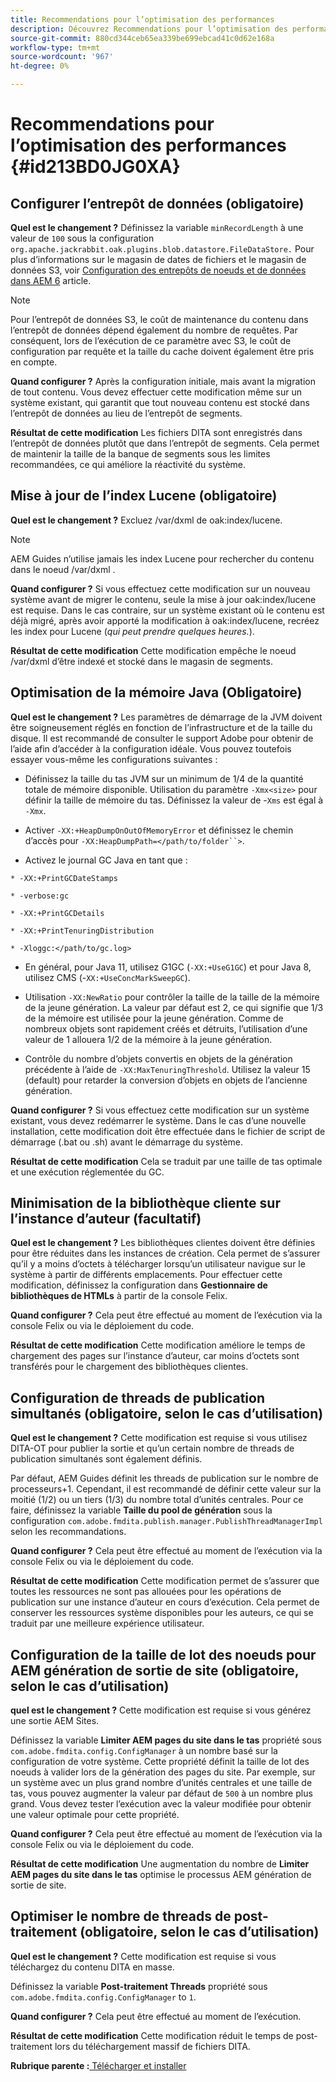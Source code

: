 ```yaml
---
title: Recommendations pour l’optimisation des performances
description: Découvrez Recommendations pour l’optimisation des performances
source-git-commit: 880cd344ceb65ea339be699ebcad41c0d62e168a
workflow-type: tm+mt
source-wordcount: '967'
ht-degree: 0%

---
```


# Recommendations pour l’optimisation des performances {#id213BD0JG0XA}

## Configurer l’entrepôt de données \(obligatoire\)

**Quel est le changement ?**
Définissez la variable `minRecordLength` à une valeur de `100` sous la configuration `org.apache.jackrabbit.oak.plugins.blob.datastore.FileDataStore.` Pour plus d’informations sur le magasin de dates de fichiers et le magasin de données S3, voir [Configuration des entrepôts de noeuds et de données dans AEM 6](https://helpx.adobe.com/experience-manager/6-5/sites/deploying/using/data-store-config.html) article.

>[!NOTE]
>
> Pour l’entrepôt de données S3, le coût de maintenance du contenu dans l’entrepôt de données dépend également du nombre de requêtes. Par conséquent, lors de l’exécution de ce paramètre avec S3, le coût de configuration par requête et la taille du cache doivent également être pris en compte.

**Quand configurer ?**
Après la configuration initiale, mais avant la migration de tout contenu. Vous devez effectuer cette modification même sur un système existant, qui garantit que tout nouveau contenu est stocké dans l’entrepôt de données au lieu de l’entrepôt de segments.

**Résultat de cette modification**
Les fichiers DITA sont enregistrés dans l’entrepôt de données plutôt que dans l’entrepôt de segments. Cela permet de maintenir la taille de la banque de segments sous les limites recommandées, ce qui améliore la réactivité du système.

## Mise à jour de l’index Lucene \(obligatoire\)

**Quel est le changement ?**
Excluez /var/dxml de oak:index/lucene.

>[!NOTE]
>
> AEM Guides n’utilise jamais les index Lucene pour rechercher du contenu dans le noeud /var/dxml .

**Quand configurer ?**
Si vous effectuez cette modification sur un nouveau système avant de migrer le contenu, seule la mise à jour oak:index/lucene est requise. Dans le cas contraire, sur un système existant où le contenu est déjà migré, après avoir apporté la modification à oak:index/lucene, recréez les index pour Lucene \(*qui peut prendre quelques heures.*\).

**Résultat de cette modification**
Cette modification empêche le noeud /var/dxml d’être indexé et stocké dans le magasin de segments.

## Optimisation de la mémoire Java \(Obligatoire\)

**Quel est le changement ?**
Les paramètres de démarrage de la JVM doivent être soigneusement réglés en fonction de l’infrastructure et de la taille du disque. Il est recommandé de consulter le support Adobe pour obtenir de l’aide afin d’accéder à la configuration idéale. Vous pouvez toutefois essayer vous-même les configurations suivantes :

- Définissez la taille du tas JVM sur un minimum de 1/4 de la quantité totale de mémoire disponible. Utilisation du paramètre `-Xmx<size>` pour définir la taille de mémoire du tas. Définissez la valeur de -`Xms` est égal à `-Xmx`.

- Activer `-XX:+HeapDumpOnOutOfMemoryError` et définissez le chemin d’accès pour `-XX:HeapDumpPath=</path/to/folder``>`.

- Activez le journal GC Java en tant que :

`* -XX:+PrintGCDateStamps`

`* -verbose:gc`

`* -XX:+PrintGCDetails`

`* -XX:+PrintTenuringDistribution`

`* -Xloggc:</path/to/gc.log>`

- En général, pour Java 11, utilisez G1GC \(`-XX:+UseG1GC`\) et pour Java 8, utilisez CMS \(-`XX:+UseConcMarkSweepGC`\).

- Utilisation `-XX:NewRatio` pour contrôler la taille de la taille de la mémoire de la jeune génération. La valeur par défaut est 2, ce qui signifie que 1/3 de la mémoire est utilisée pour la jeune génération. Comme de nombreux objets sont rapidement créés et détruits, l’utilisation d’une valeur de 1 allouera 1/2 de la mémoire à la jeune génération.

- Contrôle du nombre d’objets convertis en objets de la génération précédente à l’aide de `-XX:MaxTenuringThreshold`. Utilisez la valeur 15 \(default\) pour retarder la conversion d’objets en objets de l’ancienne génération.

**Quand configurer ?**
Si vous effectuez cette modification sur un système existant, vous devez redémarrer le système. Dans le cas d’une nouvelle installation, cette modification doit être effectuée dans le fichier de script de démarrage \(.bat ou .sh\) avant le démarrage du système.

**Résultat de cette modification**
Cela se traduit par une taille de tas optimale et une exécution réglementée du GC.

## Minimisation de la bibliothèque cliente sur l’instance d’auteur \(facultatif\)

**Quel est le changement ?**
Les bibliothèques clientes doivent être définies pour être réduites dans les instances de création. Cela permet de s’assurer qu’il y a moins d’octets à télécharger lorsqu’un utilisateur navigue sur le système à partir de différents emplacements. Pour effectuer cette modification, définissez la configuration dans **Gestionnaire de bibliothèques de HTMLs** à partir de la console Felix.

**Quand configurer ?**
Cela peut être effectué au moment de l’exécution via la console Felix ou via le déploiement du code.

**Résultat de cette modification**
Cette modification améliore le temps de chargement des pages sur l’instance d’auteur, car moins d’octets sont transférés pour le chargement des bibliothèques clientes.

## Configuration de threads de publication simultanés \(obligatoire, selon le cas d’utilisation\)

**Quel est le changement ?**
Cette modification est requise si vous utilisez DITA-OT pour publier la sortie et qu’un certain nombre de threads de publication simultanés sont également définis.

Par défaut, AEM Guides définit les threads de publication sur le nombre de processeurs+1. Cependant, il est recommandé de définir cette valeur sur la moitié \(1/2\) ou un tiers \(1/3\) du nombre total d’unités centrales. Pour ce faire, définissez la variable **Taille du pool de génération** sous la configuration `com.adobe.fmdita.publish.manager.PublishThreadManagerImpl` selon les recommandations.

**Quand configurer ?**
Cela peut être effectué au moment de l’exécution via la console Felix ou via le déploiement du code.

**Résultat de cette modification**
Cette modification permet de s’assurer que toutes les ressources ne sont pas allouées pour les opérations de publication sur une instance d’auteur en cours d’exécution. Cela permet de conserver les ressources système disponibles pour les auteurs, ce qui se traduit par une meilleure expérience utilisateur.

## Configuration de la taille de lot des noeuds pour AEM génération de sortie de site \(obligatoire, selon le cas d’utilisation\)

**quel est le changement ?**
Cette modification est requise si vous générez une sortie AEM Sites.

Définissez la variable **Limiter AEM pages du site dans le tas** propriété sous `com.adobe.fmdita.config.ConfigManager` à un nombre basé sur la configuration de votre système. Cette propriété définit la taille de lot des noeuds à valider lors de la génération des pages du site. Par exemple, sur un système avec un plus grand nombre d’unités centrales et une taille de tas, vous pouvez augmenter la valeur par défaut de `500` à un nombre plus grand. Vous devez tester l’exécution avec la valeur modifiée pour obtenir une valeur optimale pour cette propriété.

**Quand configurer ?**
Cela peut être effectué au moment de l’exécution via la console Felix ou via le déploiement du code.

**Résultat de cette modification**
Une augmentation du nombre de **Limiter AEM pages du site dans le tas** optimise le processus AEM génération de sortie de site.

## Optimiser le nombre de threads de post-traitement \(obligatoire, selon le cas d’utilisation\)

**Quel est le changement ?**
Cette modification est requise si vous téléchargez du contenu DITA en masse.

Définissez la variable **Post-traitement Threads** propriété sous `com.adobe.fmdita.config.ConfigManager` to `1`.

**Quand configurer ?**
Cela peut être effectué au moment de l’exécution.

**Résultat de cette modification**
Cette modification réduit le temps de post-traitement lors du téléchargement massif de fichiers DITA.

**Rubrique parente :**[ Télécharger et installer](download-install.md)
